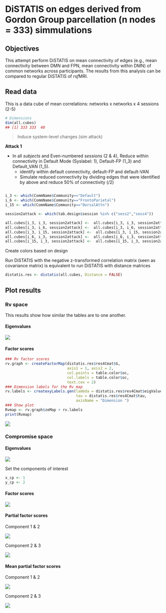 DiSTATIS on edges derived from Gordon Group parcellation (n nodes = 333)
simmulations
================

## Objectives

This attempt perform DiSTATIS on mean connectivity of edges (e.g., mean
connectivity between DMN and FPN, mean connectivity within DMN) of
common networks across participants. The results from this analysis can
be compared to regular DiSTATIS of rs*f*MRI.

## Read data

This is a data cube of mean correlations: networks x networks x 4
sessions (2-5)

``` r
# Dimensions
dim(all.cubes)
## [1] 333 333  40
```

> Induce system-level changes (sim attack)

**Attack 1**

  - In all *subjects* and Even-numbered *sessions* (2 & 4), Reduce
    within connectivity in Default Mode (Syslabel: 1), Default-FP (1\_3)
    and Default\_VAN (1\_5).
      - identify within default connectivity, default-FP and default-VAN
      - Simulate reduced connectivity by dividing edges that were
        identified by above and reduce 50% of connectivity (/2)

<!-- end list -->

``` r

i_3 <- which(CommName$Community=="Default")
i_6 <- which(CommName$Community=="FrontoParietal")
i_15 <- which(CommName$Community=="DorsalAttn")

session2attack <- which(tab.design$session %in% c("sess2","sess4"))

all.cubes[i_3, i_3, session2attack] <-  all.cubes[i_3, i_3, session2attack]/2
all.cubes[i_3, i_6, session2attack] <-  all.cubes[i_3, i_6, session2attack]/2
all.cubes[i_3, i_15, session2attack] <-  all.cubes[i_3, i_15, session2attack]/2
all.cubes[i_6, i_3, session2attack] <-  all.cubes[i_6, i_3, session2attack]/2
all.cubes[i_15, i_3, session2attack] <-  all.cubes[i_15, i_3, session2attack]/2
```

Create colors based on design

Run DiSTATIS with the negative z-transformed correlation matrix (seen as
covariance matrix) is equivalent to run DiSTATIS with distance matrices

``` r
distatis.res <- distatis(all.cubes, Distance = FALSE)
```

## Plot results

### Rv space

This results show how similar the tables are to one another.

#### Eigenvalues

![](simattack_GordonParcel_DisTATIS_files/figure-gfm/Rv.scree-1.png)<!-- -->

#### Factor scores

``` r
### Rv factor scores
rv.graph <- createFactorMap(distatis.res$res4Cmat$G,
                            axis1 = 1, axis2 = 2,
                            col.points = table.color$oc,
                            col.labels = table.color$oc,
                            text.cex = 2)
### Dimension labels for the Rv map
rv.labels <- createxyLabels.gen(lambda = distatis.res$res4Cmat$eigValues,
                                tau = distatis.res$res4Cmat$tau,
                                axisName = "Dimension ")
### Show plot
Rvmap <- rv.graph$zeMap + rv.labels
print(Rvmap)
```

![](simattack_GordonParcel_DisTATIS_files/figure-gfm/Rv.f-1.png)<!-- -->

### Compromise space

#### Eigenvalues

![](simattack_GordonParcel_DisTATIS_files/figure-gfm/scree-1.png)<!-- -->

Set the components of interest

``` r
x_cp <- 1
y_cp <- 2
```

#### Factor scores

![](simattack_GordonParcel_DisTATIS_files/figure-gfm/plot_fig_f-1.png)<!-- -->

#### Partial factor scores

Component 1 & 2

![](simattack_GordonParcel_DisTATIS_files/figure-gfm/plot_fig_pF-1.png)<!-- -->

Component 2 & 3

![](simattack_GordonParcel_DisTATIS_files/figure-gfm/plot_fig_pF_cp3-1.png)<!-- -->

#### Mean partial factor scores

Component 1 & 2

![](simattack_GordonParcel_DisTATIS_files/figure-gfm/plot_fig_netpF-1.png)<!-- -->

Component 2 & 3

![](simattack_GordonParcel_DisTATIS_files/figure-gfm/plot_fig_pF_cp3_net-1.png)<!-- -->
